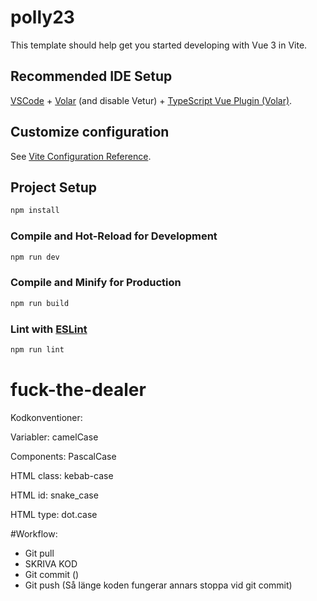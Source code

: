 # polly23

This template should help get you started developing with Vue 3 in Vite.

## Recommended IDE Setup

[VSCode](https://code.visualstudio.com/) + [Volar](https://marketplace.visualstudio.com/items?itemName=Vue.volar) (and disable Vetur) + [TypeScript Vue Plugin (Volar)](https://marketplace.visualstudio.com/items?itemName=Vue.vscode-typescript-vue-plugin).

## Customize configuration

See [Vite Configuration Reference](https://vitejs.dev/config/).

## Project Setup

```sh
npm install
```

### Compile and Hot-Reload for Development

```sh
npm run dev
```

### Compile and Minify for Production

```sh
npm run build
```

### Lint with [ESLint](https://eslint.org/)

```sh
npm run lint
```


# fuck-the-dealer

Kodkonventioner:

Variabler: camelCase

Components: PascalCase

HTML class: kebab-case

HTML id: snake_case

HTML type: dot.case

#Workflow:

* Git pull
* SKRIVA KOD
* Git commit ()
* Git push (Så länge koden fungerar annars stoppa vid git commit)
